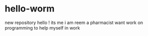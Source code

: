 # hello-worm
new repository
hello ! its me 
i am reem a pharmacist 
want work on programming to help myself in work
